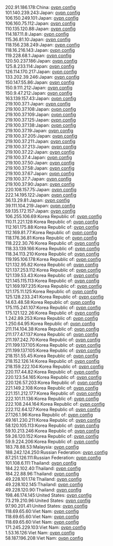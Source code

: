 202.91.186.178:China: [ovpn config](vpn/202_91_186_178.ovpn)  
101.140.239.243:Japan: [ovpn config](vpn/101_140_239_243.ovpn)  
106.150.249.101:Japan: [ovpn config](vpn/106_150_249_101.ovpn)  
106.160.75.112:Japan: [ovpn config](vpn/106_160_75_112.ovpn)  
110.135.120.88:Japan: [ovpn config](vpn/110_135_120_88.ovpn)  
114.187.11.8:Japan: [ovpn config](vpn/114_187_11_8.ovpn)  
115.36.81.10:Japan: [ovpn config](vpn/115_36_81_10.ovpn)  
118.156.238.249:Japan: [ovpn config](vpn/118_156_238_249.ovpn)  
118.16.216.143:Japan: [ovpn config](vpn/118_16_216_143.ovpn)  
119.228.68.1:Japan: [ovpn config](vpn/119_228_68_1.ovpn)  
120.50.237.186:Japan: [ovpn config](vpn/120_50_237_186.ovpn)  
125.8.233.114:Japan: [ovpn config](vpn/125_8_233_114.ovpn)  
126.114.170.217:Japan: [ovpn config](vpn/126_114_170_217.ovpn)  
133.202.39.246:Japan: [ovpn config](vpn/133_202_39_246.ovpn)  
150.147.55.86:Japan: [ovpn config](vpn/150_147_55_86.ovpn)  
150.9.111.212:Japan: [ovpn config](vpn/150_9_111_212.ovpn)  
150.9.47.212:Japan: [ovpn config](vpn/150_9_47_212.ovpn)  
163.139.157.43:Japan: [ovpn config](vpn/163_139_157_43.ovpn)  
219.100.37.1:Japan: [ovpn config](vpn/219_100_37_1.ovpn)  
219.100.37.108:Japan: [ovpn config](vpn/219_100_37_108.ovpn)  
219.100.37.109:Japan: [ovpn config](vpn/219_100_37_109.ovpn)  
219.100.37.125:Japan: [ovpn config](vpn/219_100_37_125.ovpn)  
219.100.37.138:Japan: [ovpn config](vpn/219_100_37_138.ovpn)  
219.100.37.19:Japan: [ovpn config](vpn/219_100_37_19.ovpn)  
219.100.37.205:Japan: [ovpn config](vpn/219_100_37_205.ovpn)  
219.100.37.211:Japan: [ovpn config](vpn/219_100_37_211.ovpn)  
219.100.37.213:Japan: [ovpn config](vpn/219_100_37_213.ovpn)  
219.100.37.22:Japan: [ovpn config](vpn/219_100_37_22.ovpn)  
219.100.37.4:Japan: [ovpn config](vpn/219_100_37_4.ovpn)  
219.100.37.50:Japan: [ovpn config](vpn/219_100_37_50.ovpn)  
219.100.37.58:Japan: [ovpn config](vpn/219_100_37_58.ovpn)  
219.100.37.67:Japan: [ovpn config](vpn/219_100_37_67.ovpn)  
219.100.37.7:Japan: [ovpn config](vpn/219_100_37_7.ovpn)  
219.100.37.90:Japan: [ovpn config](vpn/219_100_37_90.ovpn)  
220.108.157.75:Japan: [ovpn config](vpn/220_108_157_75.ovpn)  
222.14.195.122:Japan: [ovpn config](vpn/222_14_195_122.ovpn)  
36.13.29.81:Japan: [ovpn config](vpn/36_13_29_81.ovpn)  
39.111.104.219:Japan: [ovpn config](vpn/39_111_104_219.ovpn)  
59.135.172.157:Japan: [ovpn config](vpn/59_135_172_157.ovpn)  
106.255.106.69:Korea Republic of: [ovpn config](vpn/106_255_106_69.ovpn)  
110.11.221.128:Korea Republic of: [ovpn config](vpn/110_11_221_128.ovpn)  
112.161.175.88:Korea Republic of: [ovpn config](vpn/112_161_175_88.ovpn)  
112.169.81.77:Korea Republic of: [ovpn config](vpn/112_169_81_77.ovpn)  
118.176.36.81:Korea Republic of: [ovpn config](vpn/118_176_36_81.ovpn)  
118.222.30.76:Korea Republic of: [ovpn config](vpn/118_222_30_76.ovpn)  
118.33.139.166:Korea Republic of: [ovpn config](vpn/118_33_139_166.ovpn)  
118.34.113.210:Korea Republic of: [ovpn config](vpn/118_34_113_210.ovpn)  
119.195.106.178:Korea Republic of: [ovpn config](vpn/119_195_106_178.ovpn)  
121.132.95.82:Korea Republic of: [ovpn config](vpn/121_132_95_82.ovpn)  
121.137.253.112:Korea Republic of: [ovpn config](vpn/121_137_253_112.ovpn)  
121.139.53.43:Korea Republic of: [ovpn config](vpn/121_139_53_43.ovpn)  
121.145.115.113:Korea Republic of: [ovpn config](vpn/121_145_115_113.ovpn)  
121.169.197.235:Korea Republic of: [ovpn config](vpn/121_169_197_235.ovpn)  
121.175.11.125:Korea Republic of: [ovpn config](vpn/121_175_11_125.ovpn)  
125.128.233.241:Korea Republic of: [ovpn config](vpn/125_128_233_241.ovpn)  
14.63.48.58:Korea Republic of: [ovpn config](vpn/14_63_48_58.ovpn)  
175.115.241.107:Korea Republic of: [ovpn config](vpn/175_115_241_107.ovpn)  
175.121.122.26:Korea Republic of: [ovpn config](vpn/175_121_122_26.ovpn)  
1.242.89.253:Korea Republic of: [ovpn config](vpn/1_242_89_253.ovpn)  
1.250.64.95:Korea Republic of: [ovpn config](vpn/1_250_64_95.ovpn)  
211.114.104.38:Korea Republic of: [ovpn config](vpn/211_114_104_38.ovpn)  
211.177.47.137:Korea Republic of: [ovpn config](vpn/211_177_47_137.ovpn)  
211.197.242.70:Korea Republic of: [ovpn config](vpn/211_197_242_70.ovpn)  
211.199.137.105:Korea Republic of: [ovpn config](vpn/211_199_137_105.ovpn)  
211.199.137.105:Korea Republic of: [ovpn config](vpn/211_199_137_105.ovpn)  
218.151.55.45:Korea Republic of: [ovpn config](vpn/218_151_55_45.ovpn)  
218.152.126.14:Korea Republic of: [ovpn config](vpn/218_152_126_14.ovpn)  
218.159.222.104:Korea Republic of: [ovpn config](vpn/218_159_222_104.ovpn)  
220.117.44.82:Korea Republic of: [ovpn config](vpn/220_117_44_82.ovpn)  
220.123.54.165:Korea Republic of: [ovpn config](vpn/220_123_54_165.ovpn)  
220.126.57.203:Korea Republic of: [ovpn config](vpn/220_126_57_203.ovpn)  
221.149.2.108:Korea Republic of: [ovpn config](vpn/221_149_2_108.ovpn)  
221.151.212.177:Korea Republic of: [ovpn config](vpn/221_151_212_177.ovpn)  
222.101.11.136:Korea Republic of: [ovpn config](vpn/222_101_11_136.ovpn)  
222.108.244.164:Korea Republic of: [ovpn config](vpn/222_108_244_164.ovpn)  
222.112.64.127:Korea Republic of: [ovpn config](vpn/222_112_64_127.ovpn)  
27.126.1.96:Korea Republic of: [ovpn config](vpn/27_126_1_96.ovpn)  
49.161.230.211:Korea Republic of: [ovpn config](vpn/49_161_230_211.ovpn)  
58.120.105.113:Korea Republic of: [ovpn config](vpn/58_120_105_113.ovpn)  
59.10.213.246:Korea Republic of: [ovpn config](vpn/59_10_213_246.ovpn)  
59.26.120.152:Korea Republic of: [ovpn config](vpn/59_26_120_152.ovpn)  
59.9.224.206:Korea Republic of: [ovpn config](vpn/59_9_224_206.ovpn)  
183.78.88.53:Malaysia: [ovpn config](vpn/183_78_88_53.ovpn)  
188.242.124.250:Russian Federation: [ovpn config](vpn/188_242_124_250.ovpn)  
87.251.126.111:Russian Federation: [ovpn config](vpn/87_251_126_111.ovpn)  
101.108.6.111:Thailand: [ovpn config](vpn/101_108_6_111.ovpn)  
184.22.102.40:Thailand: [ovpn config](vpn/184_22_102_40.ovpn)  
184.22.88.96:Thailand: [ovpn config](vpn/184_22_88_96.ovpn)  
49.228.101.174:Thailand: [ovpn config](vpn/49_228_101_174.ovpn)  
49.228.102.145:Thailand: [ovpn config](vpn/49_228_102_145.ovpn)  
49.228.120.90:Thailand: [ovpn config](vpn/49_228_120_90.ovpn)  
198.46.174.145:United States: [ovpn config](vpn/198_46_174_145.ovpn)  
73.219.210.96:United States: [ovpn config](vpn/73_219_210_96.ovpn)  
97.90.201.41:United States: [ovpn config](vpn/97_90_201_41.ovpn)  
118.69.65.60:Viet Nam: [ovpn config](vpn/118_69_65_60.ovpn)  
118.69.65.60:Viet Nam: [ovpn config](vpn/118_69_65_60.ovpn)  
118.69.65.60:Viet Nam: [ovpn config](vpn/118_69_65_60.ovpn)  
171.245.229.103:Viet Nam: [ovpn config](vpn/171_245_229_103.ovpn)  
1.53.16.126:Viet Nam: [ovpn config](vpn/1_53_16_126.ovpn)  
58.187.196.208:Viet Nam: [ovpn config](vpn/58_187_196_208.ovpn)  
